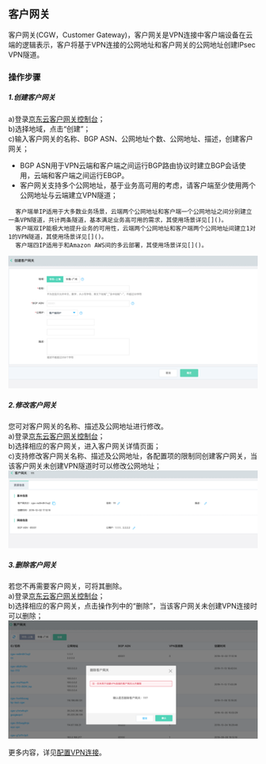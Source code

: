 ## 客户网关
客户网关(CGW，Customer Gateway)，客户网关是VPN连接中客户端设备在云端的逻辑表示，客户将基于VPN连接的公网地址和客户网关的公网地址创建IPsec VPN隧道。


### 操作步骤
##### 1.创建客户网关
a)登录[京东云客户网关控制台](https://cns-console.jdcloud.com/host/customerGateway/list)；  </br>
b)选择地域，点击“创建”；</br>
c)输入客户网关的名称、BGP ASN、公网地址个数、公网地址、描述，创建客户网关；</br>
* BGP ASN用于VPN云端和客户端之间运行BGP路由协议时建立BGP会话使用，云端和客户端之间运行EBGP。
* 客户网关支持多个公网地址，基于业务高可用的考虑，请客户端至少使用两个公网地址与云端建立VPN隧道；

```
  客户端单IP适用于大多数业务场景，云端两个公网地址和客户端一个公网地址之间分别建立一条VPN隧道，共计两条隧道，基本满足业务高可用的需求，其使用场景详见[]()。
  客户端双IP能极大地提升业务的可用性，云端两个公网地址和客户端两个公网地址间建立1对1的VPN隧道，其使用场景详见[]()。
  客户端四IP适用于和Amazon AWS间的多云部署，其使用场景详见[]()。
```
![](../../../../../image/Networking/VPN/Operation-Guide/create-cgw.png)

##### 2.修改客户网关
您可对客户网关的名称、描述及公网地址进行修改。</br>
a)登录[京东云客户网关控制台](https://cns-console.jdcloud.com/host/customerGateway/list)；  </br>
b)选择相应的客户网关，进入客户网关详情页面；</br>
c)支持修改客户网关名称、描述及公网地址，各配置项的限制同创建客户网关，当该客户网关未创建VPN隧道时可以修改公网地址；</br>
![](../../../../../image/Networking/VPN/Operation-Guide/update-cgw.png)

##### 3.删除客户网关
若您不再需要客户网关，可将其删除。</br>
a)登录[京东云客户网关控制台](https://cns-console.jdcloud.com/host/customerGateway/list)；  </br>
b)选择相应的客户网关，点击操作列中的“删除”，当该客户网关未创建VPN连接时可以删除；</br>
![](../../../../../image/Networking/VPN/Operation-Guide/delete-cgw.png)


更多内容，详见[配置VPN连接](../../Operation-Guide/VPN-Connection-Management/VPN-Connection.md)。
